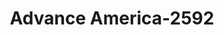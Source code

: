 ---
f_zip-code: 33936
f_state-code: FL
title: Advance America-2592
f_phone: 239-369-2331
f_city-only: Lehigh Acres
f_address: 1119 Homestead Road North Lehigh Acres
f_location-unique-id: '2592'
slug: advance-america-2592
updated-on: '2024-05-30T13:46:58.046Z'
created-on: '2024-05-30T13:36:59.803Z'
published-on: '2024-05-30T13:54:32.469Z'
f_city-state: cms/city/lehigh-acres-fl.md
f_company: cms/company/advance-america.md
f_state: cms/state/florida.md
layout: '[payday-loan].html'
tags: payday-loan
---